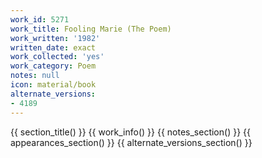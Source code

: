```yaml
---
work_id: 5271
work_title: Fooling Marie (The Poem)
work_written: '1982'
written_date: exact
work_collected: 'yes'
work_category: Poem
notes: null
icon: material/book
alternate_versions:
- 4189
---
```


{{ section_title() }}
{{ work_info() }}
{{ notes_section() }}
{{ appearances_section() }}
{{ alternate_versions_section() }}